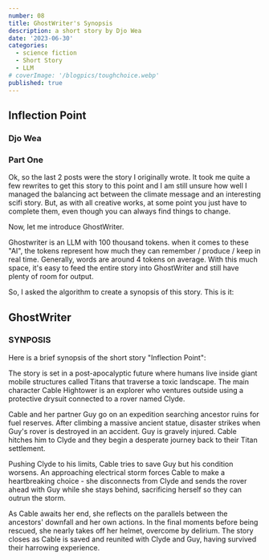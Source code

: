 ```yaml
---
number: 08
title: GhostWriter's Synopsis
description: a short story by Djo Wea
date: '2023-06-30'
categories:
  - science fiction
  - Short Story
  - LLM
# coverImage: '/blogpics/toughchoice.webp'
published: true
---
```


## Inflection Point

### Djo Wea

### Part One

Ok, so the last 2 posts were the story I originally wrote. It took me quite a few rewrites to get this story to this point and I am still unsure how well I managed the balancing act between the climate message and an interesting scifi story. But, as with all creative works, at some point you just have to complete them, even though you can always find things to change.

Now, let me introduce GhostWriter.

Ghostwriter is an LLM with 100 thousand tokens. when it comes to these "AI", the tokens represent how much they can remember / produce / keep in real time. Generally, words are around 4 tokens on average. With this much space, it's easy to feed the entire story into GhostWriter and still have plenty of room for output.

So, I asked the algorithm to create a synopsis of this story. This is it:

## GhostWriter

### SYNPOSIS

Here is a brief synopsis of the short story "Inflection Point":

The story is set in a post-apocalyptic future where humans live inside giant mobile structures called Titans that traverse a toxic landscape. The main character Cable Hightower is an explorer who ventures outside using a protective drysuit connected to a rover named Clyde.

Cable and her partner Guy go on an expedition searching ancestor ruins for fuel reserves. After climbing a massive ancient statue, disaster strikes when Guy's rover is destroyed in an accident. Guy is gravely injured. Cable hitches him to Clyde and they begin a desperate journey back to their Titan settlement.

Pushing Clyde to his limits, Cable tries to save Guy but his condition worsens. An approaching electrical storm forces Cable to make a heartbreaking choice - she disconnects from Clyde and sends the rover ahead with Guy while she stays behind, sacrificing herself so they can outrun the storm.

As Cable awaits her end, she reflects on the parallels between the ancestors' downfall and her own actions. In the final moments before being rescued, she nearly takes off her helmet, overcome by delirium. The story closes as Cable is saved and reunited with Clyde and Guy, having survived their harrowing experience.
